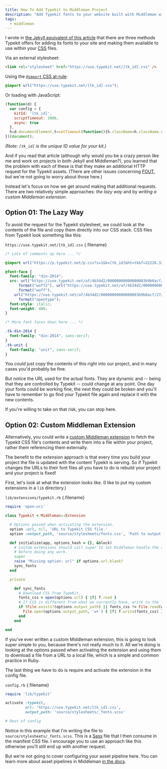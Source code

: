```yaml
---
title: How To Add Typekit to Middleman Project
description: "Add Typekit fonts to your website built with Middleman without making an additional request and slowing down performance."
tags:
  - middleman
---
```


I wrote in [the Jekyll equivalent of this article](/blog/add-typekit-to-jekyll/) that there are three methods Typekit offers for adding its fonts to your site and making them available to use within your [CSS](/blog/wtf-is-css/) files.

Via an external stylesheet:

```html
<link rel="stylesheet" href="https://use.typekit.net/[tk_id].css" />
```

Using the [`@import` CSS at-rule](https://developer.mozilla.org/en-US/docs/Web/CSS/@import):

```css
@import url("https://use.typekit.net/[tk_id].css");
```

Or loading with JavaScript:

<!-- prettier-ignore -->
```js
(function(d) {
  var config = {
    kitId: '[tk_id]',
    scriptTimeout: 3000,
    async: true
  },
  h=d.documentElement,t=setTimeout(function(){h.className=h.className.replace(/\bwf-loading\b/g,"")+" wf-inactive";},config.scriptTimeout),tk=d.createElement("script"),f=false,s=d.getElementsByTagName("script")[0],a;h.className+=" wf-loading";tk.src='https://use.typekit.net/'+config.kitId+'.js';tk.async=true;tk.onload=tk.onreadystatechange=function(){a=this.readyState;if(f||a&&a!="complete"&&a!="loaded")return;f=true;clearTimeout(t);try{Typekit.load(config)}catch(e){}};s.parentNode.insertBefore(tk,s)
})(document);
```

_(Note: `[tk_id]` is the unique ID value for your kit.)_

And if you read that article (although why would you be a crazy person like me and work on projects in both Jekyll and Middleman?), you learned that the problem with each of these is that they make an additional HTTP request for the Typekit assets. (There are other issues concerning [FOUT](https://css-tricks.com/fout-foit-foft/), but we're not going to worry about those here.)

Instead let's focus on how we get around making that additional requests. There are two relatively simple approaches: _the lazy way_ and by _writing a custom Middleman extension_.

## Option 01: The Lazy Way

To avoid the request for the Typekit stylesheet, we could look at the contents of the file and copy them directly into our CSS stack. CSS files from Typekit look something like this:

`https://use.typekit.net/[tk_id].css` {.filename}

```css
/* Lots of comments up here ... */

@import url("https://p.typekit.net/p.css?s=1&k=[tk_id]&ht=tk&f=32226.32227.32230.32231.39710.39712&a=2470098&app=typekit&e=css");

@font-face {
  font-family: "din-2014";
  src: url("https://use.typekit.net/af/4b34d2/00000000000000003b9b0acf/27/l?primer=7cdcb44be4a7db8877ffa5c0007b8dd865b3bbc383831fe2ea177f62257a9191&fvd=i4&v=3")
      format("woff2"), url("https://use.typekit.net/af/4b34d2/00000000000000003b9b0acf/27/d?primer=7cdcb44be4a7db8877ffa5c0007b8dd865b3bbc383831fe2ea177f62257a9191&fvd=i4&v=3")
      format("woff"),
    url("https://use.typekit.net/af/4b34d2/00000000000000003b9b0acf/27/a?primer=7cdcb44be4a7db8877ffa5c0007b8dd865b3bbc383831fe2ea177f62257a9191&fvd=i4&v=3")
      format("opentype");
  font-style: italic;
  font-weight: 400;
}

/* More font faces down here ... */

.tk-din-2014 {
  font-family: "din-2014", sans-serif;
}
.tk-unit {
  font-family: "unit", sans-serif;
}
```

You _could_ just copy the contents of this right into our project, and in many cases you'd probably be fine.

But notice the URL used for the actual fonts. They are dynamic and -- being that they are controlled by Typekit -- could change at any point. One day your fonts could be working fine, the next they could be broken and you'll have to remember to go find your Typekit file again and replace it with the new contents.

If you're willing to take on that risk, you can stop here.

## Option 02: Custom Middleman Extension

Alternatively, you could write a [custom Middleman extension](https://middlemanapp.com/advanced/custom-extensions/) to fetch the Typekit CSS file's contents and write them into a file within your project, rather them referencing them externally.

The benefit to the extension approach is that every time you build your project the file is updated with the content Typekit is serving. So if Typekit changes the URLs to their font files all you have to do is rebuild your project and your project is fixed!

First, let's look at what the extension looks like. (I like to put my custom extensions in a `lib` directory.)

`lib/extensions/typekit.rb` {.filename}

```rb
require 'open-uri'

class Typekit < Middleman::Extension

  # Options passed when activating the extension.
  option :url, nil, 'URL to Typekit CSS file.'
  option :output_path, 'source/stylesheets/fonts.css', 'Path to output file, relative to project root.'

  def initialize(app, options_hash = {}, &block)
    # Custom extensions should call super to let Middleman handle the setup
    # before doing any work.
    super
    raise "Missing option: url" if options.url.blank?
    sync_fonts
  end

  private

    def sync_fonts
      # Download CSS from TypeKit.
      fonts_css = open(options.url) { |f| f.read }
      # If CSS is different from what we currently have, write to the fonts partial.
      if !File.exists?(options.output_path) || fonts_css != File.read(options.output_path)
        File.open(options.output_path, 'w+') { |f| f.write(fonts_css) }
      end
    end

end
```

If you've ever written a custom Middleman extension, this is going to look super simple to you, because there's not really much to it. All we're doing is looking at the options passed when activating the extension and using them to download a file from a URL to a local file, which is a simple and common practice in Ruby.

The last thing we have to do is require and activate the extension in the config file.

`config.rb` {.filename}

```rb
require 'lib/typekit'

activate :typekit,
         url: 'https://use.typekit.net/[tk_id].css',
         output_path: 'source/stylesheets/_fonts.scss'

# Rest of config
```

Notice in this example that I'm writing the file to `source/stylesheets/_fonts.scss`. This is a [Sass](https://sass-lang.com/) file that I then consume in the manifest CSS file. I encourage you to use an approach like this otherwise you'll still end up with another request.

But we're not going to cover configuring your asset pipeline here. You can learn more about asset pipelines in Middleman [in the docs](https://middlemanapp.com/advanced/asset-pipeline/).
